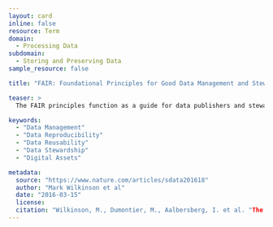 ```yaml
---
layout: card
inline: false
resource: Term
domain:
  - Processing Data
subdomain:
  - Storing and Preserving Data
sample_resource: false

title: "FAIR: Foundational Principles for Good Data Management and Stewardship"

teaser: >
  The FAIR principles function as a guide for data publishers and stewards to help render data and digital assets so that they are Findable, Accessible, Interoperable, and Reusable.

keywords:
  - "Data Management"
  - "Data Reproducibility"
  - "Data Reusability"
  - "Data Stewardship"
  - "Digital Assets"

metadata:
  source: "https://www.nature.com/articles/sdata201618"
  author: "Mark Wilkinson et al"
  date: "2016-03-15"
  license: 
  citation: "Wilkinson, M., Dumontier, M., Aalbersberg, I. et al. "The FAIR Guiding Principles for Scientific Data Management and Stewardship." Scientific Data 3 (2016). https://doi.org/10.1038/sdata.2016.18"
---
```


